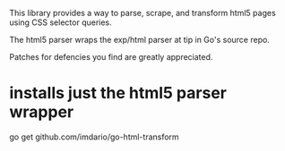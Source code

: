 This library provides a way to parse, scrape, and transform html5 pages using CSS selector queries.

The html5 parser wraps the exp/html parser at tip in Go's source repo.

Patches for defencies you find are greatly appreciated.

# installs just the html5 parser wrapper
go get github.com/imdario/go-html-transform
